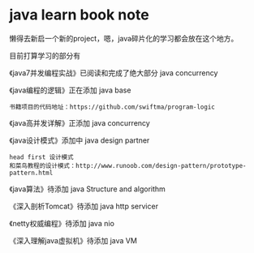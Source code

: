 # java learn book  note

懒得去新启一个新的project，嗯，java碎片化的学习都会放在这个地方。

目前打算学习的部分有

《java7并发编程实战》已阅读和完成了绝大部分   java concurrency

《java编程的逻辑》正在添加  java base
    
    书籍项目的代码地址：https://github.com/swiftma/program-logic
        

《java高并发详解》正添加  java concurrency

《java设计模式》添加中  java design partner

    head first 设计模式
    和菜鸟教程的设计模式：http://www.runoob.com/design-pattern/prototype-pattern.html

《java算法》待添加  java Structure and algorithm

《深入剖析Tomcat》待添加   java http servicer

《netty权威编程》待添加  java nio

《深入理解java虚拟机》待添加  java VM

